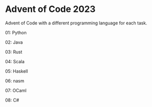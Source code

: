 # Advent of Code 2023

Advent of Code with a different programming language for each task.

01: Python

02: Java

03: Rust

04: Scala

05: Haskell

06: nasm

07: OCaml

08: C#
